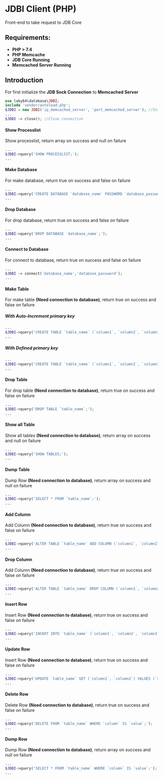 # JDBI Client (PHP)
Front-end to take request to JDB Core

## Requirements:
- **PHP > 7.4**
- **PHP Memcache**
- **JDB Core Running**
- **Memcached Server Running**

## Introduction
For first initialize the **JDB Sock Connection** to **Memcached Server**
``` php
use laky64\database\JDBI;
include 'vendor/autoload.php';
$JDBI = new JDBI('ip_memcached_server', 'port_memcached_server'); //Start Connection
...
$JDBI -> close(); //Close connection
```
#### Show Processlist
Show processlist, return array on success and null on failure
``` php
...
$JDBI->query('SHOW PROCESSLIST;');
...
```
#### Make Database
For make database, return true on success and false on failure
``` php
...
$JDBI->query('CREATE DATABASE `database_name` PASSWORD `database_password`;');
...
```
#### Drop Database
For drop database, return true on success and false on failure
``` php
...
$JDBI->query('DROP DATABASE `database_name`;');
...
```
#### Connect to Database
For connect to database, return true on success and false on failure
``` php
...
$JDBI -> connect('database_name','database_password');
...
```
#### Make Table
For make table **(Need connection to database)**, return true on success and false on failure
##### With Auto-Increment primary key
``` php
...
$JDBI->query('CREATE TABLE `table_name` (`column1`, `column2`, `column3`) AS PRIMARY `column1` TYPE `AUTO_INCREMENT`;');
...
```
##### With Defined primary key
``` php
...
$JDBI->query('CREATE TABLE `table_name` (`column1`, `column2`, `column3`) AS PRIMARY `column1` TYPE `DEFINED`;');
...
```
#### Drop Table
For drop table **(Need connection to database)**, return true on success and false on failure
``` php
...
$JDBI->query('DROP TABLE `table_name`;');
...
```
#### Show all Table
Show all tables **(Need connection to database)**, return array on success and null on failure
``` php
...
$JDBI->query('SHOW TABLES;');
...
```
#### Dump Table
Dump Row **(Need connection to database)**, return array on success and null on failure
``` php
...
$JDBI->query('SELECT * FROM `table_name`;');
...
```
#### Add Column
Add Column **(Need connection to database)**, return true on success and false on failure
``` php
...
$JDBI->query('ALTER TABLE `table_name` ADD COLUMN (`column1`, `column2`);');
...
```
#### Drop Column
Add Column **(Need connection to database)**, return true on success and false on failure
``` php
...
$JDBI->query('ALTER TABLE `table_name` DROP COLUMN (`column1`, `column2`);');
...
```
#### Insert Row
Insert Row **(Need connection to database)**, return true on success and false on failure
``` php
...
$JDBI->query('INSERT INTO `table_name` (`column1`, `column2`, `column3`) VALUES (`value1`, `value2`, `value3`);');
...
```
#### Update Row
Insert Row **(Need connection to database)**, return true on success and false on failure
``` php
...
$JDBI->query('UPDATE `table_name` SET (`column1`, `column2`) VALUES (`value1`, `value2`) WHERE `column` IS `value`;');
...
```
#### Delete Row
Delete Row **(Need connection to database)**, return true on success and false on failure
``` php
...
$JDBI->query('DELETE FROM `table_name` WHERE `column` IS `value`;');
...
```
#### Dump Row
Dump Row **(Need connection to database)**, return array on success and null on failure
``` php
...
$JDBI->query('SELECT * FROM `table_name` WHERE `column` IS `value`;');
...
```